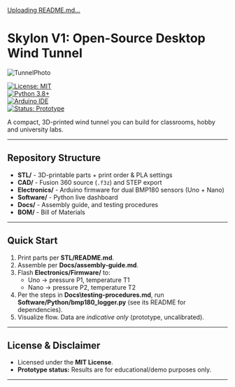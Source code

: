 [Uploading README.md…]()
# Skylon V1: Open-Source Desktop Wind Tunnel

![TunnelPhoto](https://github.com/user-attachments/assets/503b3e37-8a9f-4ccd-8122-8aeb38351430)


[![License: MIT](https://img.shields.io/badge/License-MIT-green.svg)](LICENSE)  
[![Python 3.8+](https://img.shields.io/badge/python-3.8%2B-blue.svg)](https://www.python.org/downloads/release/python-380/)  
[![Arduino IDE](https://img.shields.io/badge/Arduino-IDE-orange.svg)](https://www.arduino.cc/en/software)  
[![Status: Prototype](https://img.shields.io/badge/status-prototype-yellow.svg)]()

A compact, 3D-printed wind tunnel you can build for classrooms, hobby and university labs.

---

## Repository Structure

- **STL/** - 3D-printable parts + print order & PLA settings  
- **CAD/** - Fusion 360 source (`.f3z`) and STEP export  
- **Electronics/** - Arduino firmware for dual BMP180 sensors (Uno + Nano)  
- **Software/** - Python live dashboard 
- **Docs/** - Assembly guide, and testing procedures  
- **BOM/** - Bill of Materials  

---

## Quick Start

1. Print parts per **STL/README.md**.  
2. Assemble per **Docs/assembly-guide.md**.  
3. Flash **Electronics/Firmware/** to:  
   - Uno → pressure P1, temperature T1  
   - Nano → pressure P2, temperature T2  
4. Per the steps in **Docs\testing-procedures.md**, run **Software/Python/bmp180_logger.py** (see its README for dependencies). 
5. Visualize flow. Data are *indicative only* (prototype, uncalibrated).  

---

## License & Disclaimer

- Licensed under the **MIT License**.  
- **Prototype status:** Results are for educational/demo purposes only.  

---
